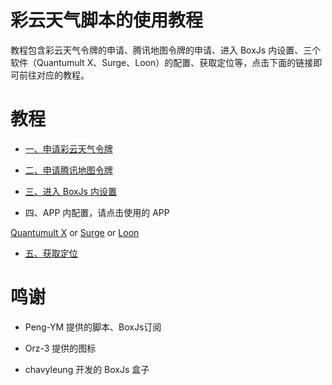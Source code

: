 # 彩云天气脚本的使用教程

教程包含彩云天气令牌的申请、腾讯地图令牌的申请、进入 BoxJs 内设置、三个软件（Quantumult X、Surge、Loon）的配置、获取定位等，点击下面的链接即可前往对应的教程。

# 教程

- [一、申请彩云天气令牌](https://github.com/chiupam/tutorial/blob/master/caiyun/caiyun_api.md)

- [二、申请腾讯地图令牌](https://github.com/chiupam/tutorial/blob/master/caiyun/tencent_api.md)

- [三、进入 BoxJs 内设置](https://github.com/chiupam/tutorial/blob/master/caiyun/BoxJS.md)

- 四、APP 内配置，请点击使用的 APP 

[Quantumult X](https://github.com/chiupam/tutorial/blob/master/caiyun/QuantumultX.md) or [Surge](https://github.com/chiupam/tutorial/blob/master/caiyun/Surge.md) or [Loon](https://github.com/chiupam/tutorial/blob/master/caiyun/Loon.md)

- [五、获取定位](https://github.com/chiupam/tutorial/blob/master/caiyun/location.md)

# 鸣谢

- Peng-YM 提供的脚本、BoxJs订阅

- Orz-3 提供的图标

- chavyleung 开发的 BoxJs 盒子
